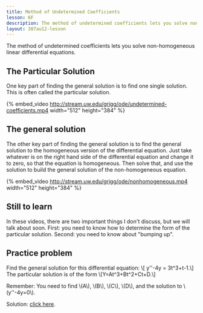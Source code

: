 ```yaml
---
title: Method of Undetermined Coefficients
lesson: 6F
description: The method of undetermined coefficients lets you solve non-homogeneous linear differential equations. Section 3.5.
layout: 307au12-lesson
---
```


The method of undetermined coefficients lets you solve non-homogeneous linear differential equations.

## The Particular Solution

One key part of finding the general solution is to find one single solution. This is often called the particular solution.

{% embed_video http://stream.uw.edu/grigg/ode/undetermined-coefficients.mp4 width="512" height="384" %}


## The general solution

The other key part of finding the general solution is to find the general solution to the homogeneous version of the differential equation. Just take whatever is on the right hand side of the differential equation and change it to zero, so that the equation is homogeneous. Then solve that, and use the solution to build the general solution of the non-homogeneous equation.

{% embed_video http://stream.uw.edu/grigg/ode/nonhomogeneous.mp4 width="512" height="384" %}

## Still to learn

In these videos, there are two important things I don't discuss, but we will talk about soon. First: you need to know how to determine the form of the particular solution. Second: you need to know about "bumping up".

## Practice problem

Find the general solution for this differential equation:
\\[ y\'\'-4y = 3t^3+t-1.\\]
The particular solution is of the form
\\[Y=At^3+Bt^2+Ct+D.\\]

Remember: You need to find \\(A\\), \\(B\\), \\(C\\), \\(D\\), and the solution to \\(y\'\'-4y=0\\).

Solution: [click here](http://www.wolframalpha.com/input/?i=y%27%27-4y+%3D+3t%5E3%2Bt-1%2C+y%280%29%3D1%2F4%2C+y%27%280%29%3D-11%2F8).

